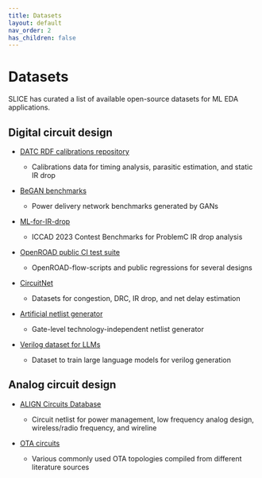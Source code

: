 ```yaml
---
title: Datasets
layout: default
nav_order: 2
has_children: false
---
```



# Datasets
SLICE has curated a list of available open-source datasets for ML EDA applications. 

## Digital circuit design
* [DATC RDF calibrations repository](https://github.com/ieee-ceda-datc/datc-rdf-calibrations)
    - Calibrations data for timing analysis, parasitic estimation, and static IR drop
* [BeGAN benchmarks](https://github.com/UMN-EDA/BeGAN-benchmarks)
    - Power delivery network benchmarks generated by GANs
* [ML-for-IR-drop](https://github.com/ASU-VDA-Lab/ML-for-IR-drop)
    - ICCAD 2023 Contest Benchmarks for ProblemC IR drop analysis
* [OpenROAD public CI test suite](https://jenkins.openroad.tools/blue/organizations/jenkins/OpenROAD-flow-scripts-Public%2Fpublic_tests_all/activity)
    - OpenROAD-flow-scripts and public regressions for several designs
* [CircuitNet](https://github.com/circuitnet/CircuitNet)
    - Datasets for congestion, DRC, IR drop, and net delay estimation
* [Artificial netlist generator](https://github.com/daeyeon22/artificial_netlist_generator)
    - Gate-level technology-independent netlist generator

* [Verilog dataset for LLMs](https://github.com/shailja-thakur/VGen)
    - Dataset to train large language models for verilog generation

## Analog circuit design
* [ALIGN Circuits Database](https://github.com/ALIGN-analoglayout/ALIGN-public/tree/master/CircuitsDatabase)
    - Circuit netlist for power management, low frequency analog design, wireless/radio frequency, and wireline

* [OTA circuits](https://github.com/kkunal1408/GANA_circuit_data)
    - Various commonly used OTA topologies compiled from different literature sources



